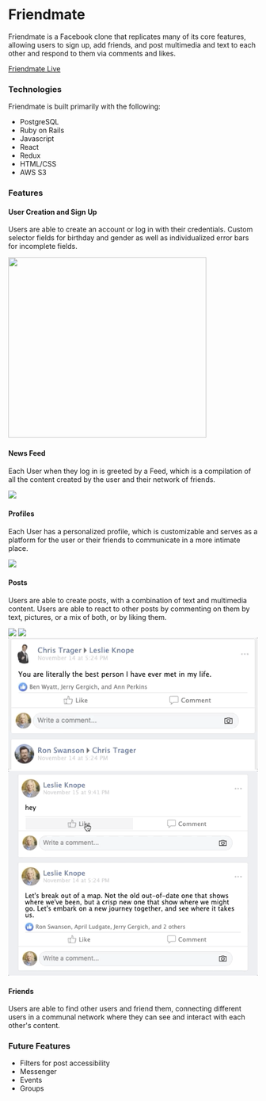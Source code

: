 <style type="text/css">
img[src*="?thumbnail"] {
   width:150px;
   height:100px;
}
</style>

# Friendmate

Friendmate is a Facebook clone that replicates many of its core features, allowing users to sign up, add friends, and post multimedia and text to each other and respond to them via comments and likes.

[Friendmate Live](https://friendmate.herokuapp.com/?#/)

### Technologies

Friendmate is built primarily with the following: 

* PostgreSQL
* Ruby on Rails
* Javascript
* React
* Redux
* HTML/CSS
* AWS S3

### Features

#### User Creation and Sign Up
Users are able to create an account or log in with their credentials. Custom selector fields for birthday and gender as well as individualized error bars for incomplete fields.

<img src="/readme/fm_login.gif" width="400" height="364">

#### News Feed
Each User when they log in is greeted by a Feed, which is a compilation of all the content created by the user and their network of friends.

<img src="/readme/fm_feed.gif">

#### Profiles

Each User has a personalized profile, which is customizable and serves as a platform for the user or their friends to communicate in a more intimate place.

<img src="/readme/fm_wall">

#### Posts
Users are able to create posts, with a combination of text and multimedia content. Users are able to react to other posts by commenting on them by text, pictures, or a mix of both, or by liking them.

<img src="/readme/fm_post.gif">

<img src="/readme/post.gif">

<img src="/readme/fm_comment.gif">

<img src="/readme/fm_like.gif">

#### Friends
Users are able to find other users and friend them, connecting different users in a communal network where they can see and interact with each other's content.

### Future Features

* Filters for post accessibility
* Messenger
* Events
* Groups








